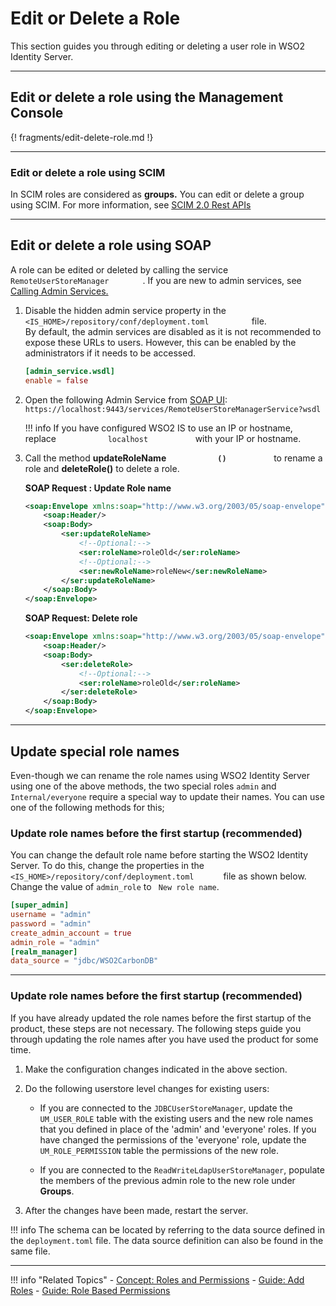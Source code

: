 # Edit or Delete a Role

This section guides you through editing or deleting a user role in WSO2 Identity Server.

----

## Edit or delete a role using the Management Console

{! fragments/edit-delete-role.md !}

---

### Edit or delete a role using SCIM

In SCIM roles are considered as **groups.** You can edit or delete a
group using SCIM. For more information, see [SCIM 2.0 Rest APIs](../../../develop/apis/scim2-rest-apis)

---

## Edit or delete a role using SOAP

A role can be edited or deleted by calling the service
`         RemoteUserStoreManager        ` . If you are new to admin
services, see [Calling Admin Services.](../../../develop/apis/call-admin-services/)

1.  Disable the hidden admin service property in the
    `           <IS_HOME>/repository/conf/deployment.toml          ` file.  
    By default, the admin services are disabled as it is not recommended
    to expose these URLs to users. However, this can be enabled by the
    administrators if it needs to be accessed.

    ``` toml
    [admin_service.wsdl]
    enable = false
    ```

2.  Open the following Admin Service from [SOAP UI](https://www.soapui.org/downloads/latest-release.html):
    `https://localhost:9443/services/RemoteUserStoreManagerService?wsdl`

    !!! info 
        If you have configured WSO2 IS to use an IP or hostname, replace
        `            localhost           ` with your IP or hostname.

3.  Call the method **updateRoleName `            ()           `** to
    rename a role and **deleteRole()** to delete a role.

    **SOAP Request : Update Role name**

    ``` xml
    <soap:Envelope xmlns:soap="http://www.w3.org/2003/05/soap-envelope" xmlns:ser="http://service.ws.um.carbon.wso2.org">
        <soap:Header/>
        <soap:Body>
            <ser:updateRoleName>
                <!--Optional:-->
                <ser:roleName>roleOld</ser:roleName>
                <!--Optional:-->
                <ser:newRoleName>roleNew</ser:newRoleName>
            </ser:updateRoleName>
        </soap:Body>
    </soap:Envelope>
    ```

    **SOAP Request: Delete role**

    ``` xml
    <soap:Envelope xmlns:soap="http://www.w3.org/2003/05/soap-envelope" xmlns:ser="http://service.ws.um.carbon.wso2.org">
        <soap:Header/>
        <soap:Body>
            <ser:deleteRole>
                <!--Optional:-->
                <ser:roleName>roleOld</ser:roleName>
            </ser:deleteRole>
        </soap:Body>
    </soap:Envelope>
    ```  
----

## Update special role names
Even-though we can rename the role names using WSO2 Identity Server using one of the above methods, the two special roles
`admin` and `Internal/everyone` require a special way to update their names. You can use one of the following methods for this;

### Update role names before the first startup (recommended)

You can change the default role name before starting the WSO2 Identity
Server. To do this, change the properties in the `         <IS_HOME>/repository/conf/deployment.toml       ` file as shown below.
Change the value of `admin_role` to ` New role name`. 

```toml
[super_admin]
username = "admin"
password = "admin"
create_admin_account = true
admin_role = "admin"
[realm_manager]
data_source = "jdbc/WSO2CarbonDB"
```

---

### Update role names before the first startup (recommended)

If you have already updated the role names before the first startup of
the product, these steps are not necessary. The following steps guide
you through updating the role names after you have used the product for
some time.

1.  Make the configuration changes indicated in the above
        section.
2.  Do the following userstore level changes for existing users:  
       -   If you are connected to the
            `JDBCUserStoreManager`, update the
            `UM_USER_ROLE` table with the existing
            users and the new role names that you defined in place of the
            'admin' and 'everyone' roles. If you have changed the
            permissions of the 'everyone' role, update the
            `UM_ROLE_PERMISSION` table the
            permissions of the new role.

       -   If you are connected to the `ReadWriteLdapUserStoreManager`, populate the members of the previous admin role to the new
            role under **Groups**.

3.  After the changes have been made, restart the server.

!!! info 
    The schema can be located by referring to the data source
    defined in the `deployment.toml` file. The data source definition
    can also be found in the same file. 

-----

!!! info "Related Topics"
    - [Concept: Roles and Permissions](../../../references/concepts/user-management/roles-and-permissions)
    - [Guide: Add Roles](../add-user-roles)
    - [Guide: Role Based Permissions](../role-based-permissions/)

